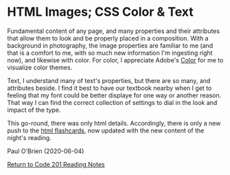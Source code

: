 # HTML Images; CSS Color & Text

Fundamental content of any page, and many properties and their attributes that allow them to look and be properly placed in a composition. With a background in photography, the image properties are familiar to me (and that is a comfort to me, with so much new information I'm ingesting right now), and likewise with color. For color, I appreciate Adobe's [Color](https://color.adobe.com/create/color-wheel) for me to visualize color themes.

Text, I understand many of text's properties, but there are so many, and attributes beside. I find it best to have our textbook nearby when I get to feeling that my font could be better displaye for one way or another reason. That way I can find the correct collection of settings to dial in the look and impact of the type.

This go-round, there was only html details. Accordingly, there is only a new push to the [html flashcards](https://github.com/PVOBrien/reading-notes/blob/master/html-and-css-flashcards.pdf), now updated with the new content of the night's reading.

Paul O'Brien (2020-06-04)

[Return to Code 201 Reading Notes](https://pvobrien.github.io/reading-notes/)
